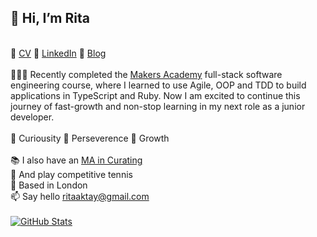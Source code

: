 ## 👋  Hi, I’m Rita
 \
📎  [CV](https://github.com/ritaaktay/cv/blob/main/README.md) 📎 [LinkedIn](https://www.linkedin.com/in/rita-aktay/) 📎 [Blog](https://medium.com/@rita.aktay)\
 \
👩🏻‍💻 Recently completed the [Makers Academy](https://makers.tech/) full-stack software engineering course, where I learned to use Agile, OOP and TDD to build applications in TypeScript and Ruby. Now I am excited to continue this journey of fast-growth and non-stop learning in my next role as a junior developer.\
\
🌱 Curiousity 🌱 Perseverence 🌱 Growth\
 \
📚 I also have an [MA in Curating](https://www.gold.ac.uk/pg/mfa-curating/?gclid=Cj0KCQiA1NebBhDDARIsAANiDD04RfEjEw2-F931n6pl9hJ9qRZJnSY4Y6l0gAvPQMgkEYLc1fd1FjoaAuW8EALw_wcB)\
🎾 And play competitive tennis\
📍 Based in London\
📫 Say hello [ritaaktay@gmail.com](mailto:ritaaktay@gmail.com)\
  \
[![GitHub Stats](https://github-readme-stats.vercel.app/api?username=ritaaktay&theme=dark)](https://github.com/anuraghazra/github-readme-stats)
